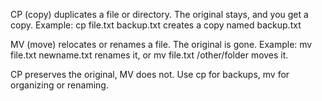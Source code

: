 CP (copy) duplicates a file or directory. The original stays, and you get a copy. Example: cp file.txt backup.txt creates a copy named backup.txt

MV (move) relocates or renames a file. The original is gone. Example: mv file.txt newname.txt renames it, or mv file.txt /other/folder moves it.

CP preserves the original, MV does not. Use cp for backups, mv for organizing or renaming.